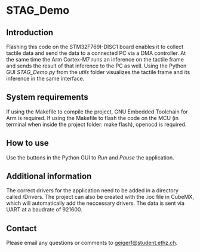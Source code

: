 # STAG_Demo

## Introduction
Flashing this code on the STM32F769I-DISC1 board enables it to collect tactile data and send the data to a connected PC via a DMA controller.
At the same time the Arm Cortex-M7 runs an inference on the tactile frame and sends the result of that inference to the PC as well.
Using the Python GUI *STAG_Demo.py* from the *utils* folder visualizes the tactile frame and its inference in the same interface.

## System requirements

If using the Makefile to compile the project, GNU Embedded Toolchain for Arm is required.
If using the Makefile to flash the code on the MCU (in terminal when inside the project folder: make flash), openocd is required.


## How to use

Use the buttons in the Python GUI to *Run* and *Pause* the application.

## Additional information

The correct drivers for the application need to be added in a directory called /Drivers. The project can also be created with the .ioc file in CubeMX, which will automatically add the neccessary drivers.
The data is sent via UART at a baudrate of 921600.


## Contact

Please email any questions or comments to [geigerf@student.ethz.ch](geigerf@student.ethz.ch).
